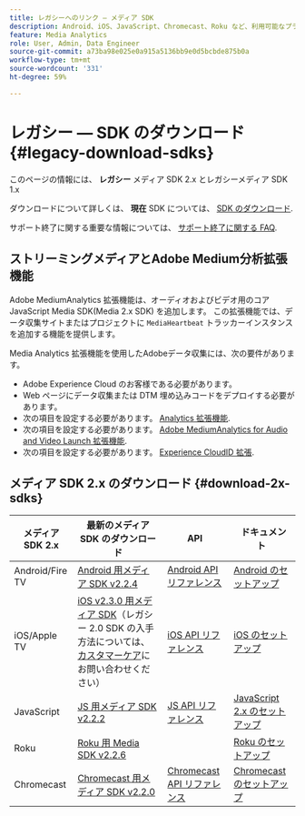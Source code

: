 ```yaml
---
title: レガシーへのリンク — メディア SDK
description: Android、iOS、JavaScript、Chromecast、Roku など、利用可能なプラットフォームのレガシー SDK ダウンロードへのリンクです。
feature: Media Analytics
role: User, Admin, Data Engineer
source-git-commit: a73ba98e025e0a915a5136bb9e0d5bcbde875b0a
workflow-type: tm+mt
source-wordcount: '331'
ht-degree: 59%

---
```



# レガシー — SDK のダウンロード{#legacy-download-sdks}

このページの情報には、 **レガシー**  メディア SDK 2.x とレガシーメディア SDK 1.x

ダウンロードについて詳しくは、 **現在** SDK については、 [SDK のダウンロード](/help/getting-started/download-sdks.md).

サポート終了に関する重要な情報については、 [サポート終了に関する FAQ](/help/additional-resources/end-of-support-faqs.md).

## ストリーミングメディアとAdobe Medium分析拡張機能

Adobe MediumAnalytics 拡張機能は、オーディオおよびビデオ用のコア JavaScript Media SDK(Media 2.x SDK) を追加します。 この拡張機能では、データ収集サイトまたはプロジェクトに `MediaHeartbeat` トラッカーインスタンスを追加する機能を提供します。

Media Analytics 拡張機能を使用したAdobeデータ収集には、次の要件があります。
* Adobe Experience Cloud のお客様である必要があります。
* Web ページにデータ収集または DTM 埋め込みコードをデプロイする必要があります。
* 次の項目を設定する必要があります。 [Analytics 拡張機能](https://experienceleague.adobe.com/docs/experience-platform/tags/extensions/adobe/analytics/overview.html?lang=ja).
* 次の項目を設定する必要があります。 [Adobe MediumAnalytics for Audio and Video Launch 拡張機能](https://aep-sdks.gitbook.io/docs/using-mobile-extensions/adobe-media-analytics).
* 次の項目を設定する必要があります。 [Experience CloudID 拡張](https://experienceleague.adobe.com/docs/experience-platform/tags/extensions/adobe/id-service/overview.html?lang=ja).

## メディア SDK 2.x のダウンロード {#download-2x-sdks}

| メディア SDK 2.x | 最新のメディア SDK のダウンロード |  API   |  ドキュメント  |
| --- | --- | --- | --- |
| Android/Fire TV | [Android 用メディア SDK v2.2.4](https://github.com/Adobe-Marketing-Cloud/media-sdks/releases/tag/android-v2.2.4) | [Android API リファレンス](https://adobe-marketing-cloud.github.io/media-sdks/reference/android/) | [Android のセットアップ](/help/legacy/media-sdk/setup/set-up-android.md) |
| iOS/Apple TV | [iOS v2.3.0 用メディア SDK](https://github.com/Adobe-Marketing-Cloud/media-sdks/releases/tag/ios-v2.3.0)（レガシー 2.0 SDK の入手方法については、[カスタマーケア](https://helpx.adobe.com/jp/marketing-cloud/contact-support.html)にお問い合わせください） | [iOS API リファレンス](https://adobe-marketing-cloud.github.io/media-sdks/reference/ios/) | [iOS のセットアップ](/help/legacy/media-sdk/setup/set-up-ios.md) |
| JavaScript | [JS 用メディア SDK v2.2.2](https://github.com/Adobe-Marketing-Cloud/media-sdks/releases/tag/js-v2.2.2) | [JS API リファレンス](https://adobe-marketing-cloud.github.io/media-sdks/reference/javascript/) | [JavaScript 2.x のセットアップ](/help/legacy/media-sdk/setup/setup-javascript/set-up-js-2.md) |
| Roku | [Roku 用 Media SDK v2.2.6](https://github.com/Adobe-Marketing-Cloud/media-sdks/releases/tag/roku-v2.2.6) |  | [Roku のセットアップ](/help/implementation/media-sdk/setup/set-up-roku.md) |
| Chromecast | [Chromecast 用メディア SDK v2.2.0](https://github.com/Adobe-Marketing-Cloud/media-sdks/releases/tag/chromecast-v2.2.0) | [Chromecast API リファレンス](https://adobe-marketing-cloud.github.io/media-sdks/reference/chromecast/) | [Chromecast のセットアップ ](/help/implementation/media-sdk/setup/set-up-chromecast.md) |
